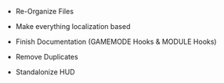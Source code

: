 - Re-Organize Files

- Make everything localization based

- Finish Documentation (GAMEMODE Hooks & MODULE Hooks)

- Remove Duplicates

- Standalonize HUD